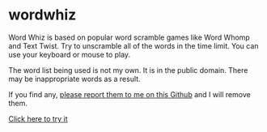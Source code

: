 # wordwhiz

Word Whiz is based on popular word scramble games like Word Whomp and Text Twist.
Try to unscramble all of the words in the time limit. You can use your keyboard or mouse to play.

The word list being used is not my own. It is in the public domain. 
There may be inappropriate words as a result. 

If you find any, [please report them to me on this Github](https://github.com/Go1den/wordwhiz/issues) and I will remove them.

[Click here to try it](https://go1den.github.io/wordwhiz)

